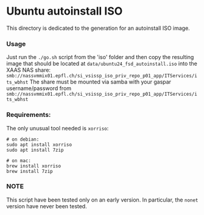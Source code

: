 # Ubuntu autoinstall ISO
This directory is dedicated to the generation for an autoinstall ISO image.

### Usage
Just run the `./go.sh` script from the 'iso' folder and then copy the resulting image that should
be located at `data/ubuntu24_fsd_autoinstall.iso` into the XAAS NAS share:
`smb://nassvmmix01.epfl.ch/si_vsissp_iso_priv_repo_p01_app/ITServices/its_wbhst`
The share must be mounted via samba with your gaspar username/password 
from 
`smb://nassvmmix01.epfl.ch/si_vsissp_iso_priv_repo_p01_app/ITServices/its_wbhst`

### Requirements:
The only unusual tool needed is `xorriso`:

```
# on debian:
sudo apt install xorriso
sudo apt install 7zip

# on mac:
brew install xorriso
brew install 7zip
```

### NOTE
This script have been tested only on an early version. In particular, 
the `nonet` version have never been tested.
